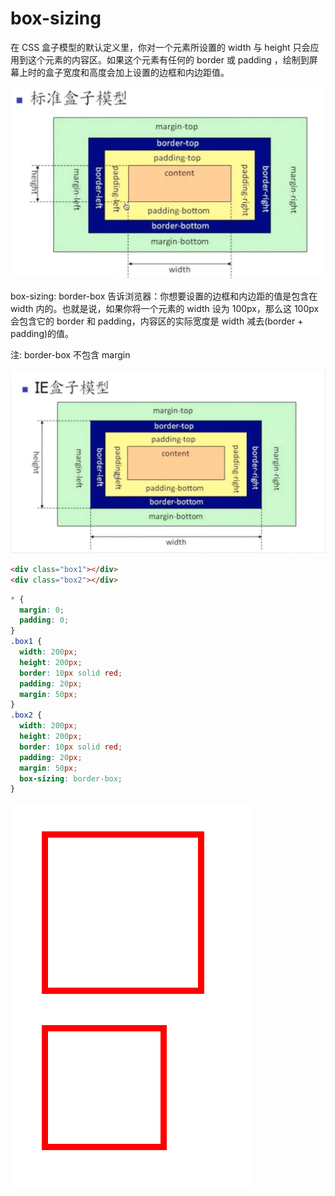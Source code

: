 # box-sizing

在 CSS 盒子模型的默认定义里，你对一个元素所设置的 width 与 height 只会应用到这个元素的内容区。如果这个元素有任何的 border 或 padding ，绘制到屏幕上时的盒子宽度和高度会加上设置的边框和内边距值。

![image](../images/11/box.PNG)

box-sizing: border-box 告诉浏览器：你想要设置的边框和内边距的值是包含在 width 内的。也就是说，如果你将一个元素的 width 设为 100px，那么这 100px 会包含它的 border 和 padding，内容区的实际宽度是 width 减去(border + padding)的值。

注: border-box 不包含 margin

![image](../images/11/ie-box.PNG)

```html
<div class="box1"></div>
<div class="box2"></div>
```

```css
* {
  margin: 0;
  padding: 0;
}
.box1 {
  width: 200px;
  height: 200px;
  border: 10px solid red;
  padding: 20px;
  margin: 50px;
}
.box2 {
  width: 200px;
  height: 200px;
  border: 10px solid red;
  padding: 20px;
  margin: 50px;
  box-sizing: border-box;
}
```

![image](../images/11/ex1.PNG)
